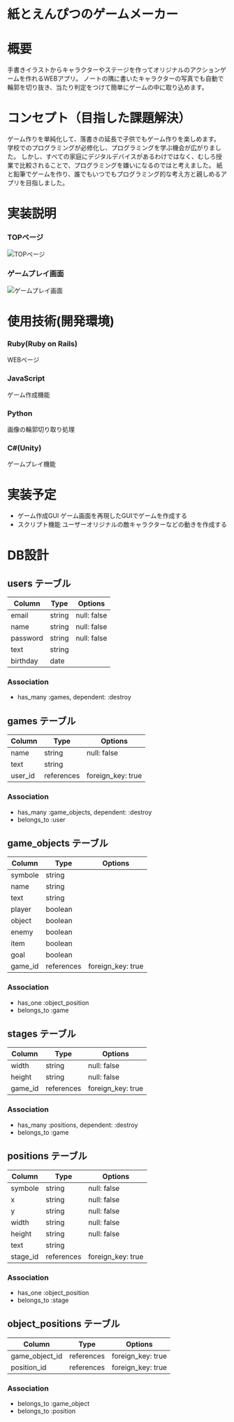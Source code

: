 # 紙とえんぴつのゲームメーカー
# 概要
手書きイラストからキャラクターやステージを作ってオリジナルのアクションゲームを作れるWEBアプリ。
ノートの隅に書いたキャラクターの写真でも自動で輪郭を切り抜き、当たり判定をつけて簡単にゲームの中に取り込めます。
# コンセプト（目指した課題解決）
ゲーム作りを単純化して、落書きの延長で子供でもゲーム作りを楽しめます。
学校でのプログラミングが必修化し、プログラミングを学ぶ機会が広がりました。
しかし、すべての家庭にデジタルデバイスがあるわけではなく、むしろ授業で比較されることで、プログラミングを嫌いになるのではと考えました。
紙と鉛筆でゲームを作り、誰でもいつでもプログラミング的な考え方と親しめるアプリを目指しました。
# 実装説明
### TOPページ
![TOPページ](https://user-images.githubusercontent.com/48851394/118603575-0b533000-b7ef-11eb-8699-5c282ced9dce.png)
### ゲームプレイ画面
![ゲームプレイ画面](https://user-images.githubusercontent.com/48851394/118603651-26be3b00-b7ef-11eb-9e52-25fee618f953.png)

# 使用技術(開発環境)
### Ruby(Ruby on Rails)
WEBページ
### JavaScript
ゲーム作成機能
### Python
画像の輪郭切り取り処理
### C#(Unity)
ゲームプレイ機能
# 実装予定
- ゲーム作成GUI
ゲーム画面を再現したGUIでゲームを作成する
- スクリプト機能
ユーザーオリジナルの敵キャラクターなどの動きを作成する
# DB設計
## users テーブル
| Column         | Type      | Options     |
| -------------- | --------- | ----------- |
| email          | string    | null: false |
| name           | string    | null: false |
| password       | string    | null: false |
| text           | string    |             |
| birthday       | date      |             |

### Association
- has_many :games, dependent: :destroy

## games テーブル
| Column         | Type      | Options     |
| -------------- | --------- | ----------- |
| name           | string    | null: false |
| text           | string    |             |
| user_id        | references| foreign_key: true |

### Association
- has_many :game_objects, dependent: :destroy
- belongs_to :user

## game_objects テーブル
| Column         | Type      | Options     |
| -------------- | --------- | ----------- |
| symbole        | string    |             |
| name           | string    |             |
| text           | string    |             |
| player         | boolean   |             |
| object         | boolean   |             |
| enemy          | boolean   |             |
| item           | boolean   |             |
| goal           | boolean   |             |
| game_id        | references| foreign_key: true |

### Association
- has_one :object_position
- belongs_to :game

## stages テーブル
| Column         | Type      | Options     |
| -------------- | --------- | ----------- |
| width          | string    | null: false |
| height         | string    | null: false |
| game_id        | references| foreign_key: true |

### Association
- has_many :positions, dependent: :destroy
- belongs_to :game

## positions テーブル
| Column         | Type      | Options     |
| -------------- | --------- | ----------- |
| symbole        | string    | null: false |
| x              | string    | null: false |
| y              | string    | null: false |
| width          | string    | null: false |
| height         | string    | null: false |
| text           | string    |             |
| stage_id       | references| foreign_key: true |

### Association
- has_one :object_position
- belongs_to :stage

## object_positions テーブル
| Column         | Type      | Options     |
| -------------- | --------- | ----------- |
| game_object_id | references| foreign_key: true |
| position_id    | references| foreign_key: true |

### Association
- belongs_to :game_object
- belongs_to :position
